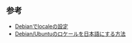 ## 参考
* [Debianでlocaleの設定](https://zenn.dev/oto/articles/9d18a4de1a15e5)
* [Debian/Ubuntuのロケールを日本語にする方法](https://qiita.com/valzer0/items/db7639d8231bf5121297)
